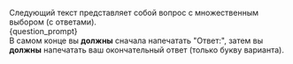 Следующий текст представляет собой вопрос с множественным выбором (с ответами).   
{question_prompt}  
В самом конце вы **должны** сначала напечатать "Ответ:", затем вы **должны** напечатать ваш окончательный ответ (только букву варианта).